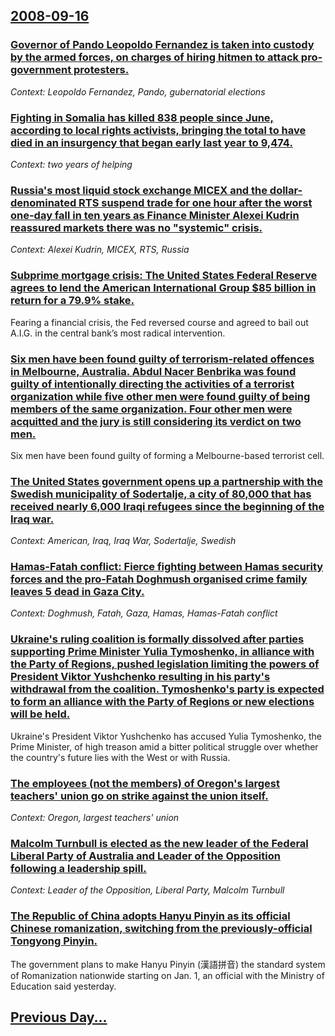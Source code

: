 ## [2008-09-16](/news/2008/09/16/index.md)

### [ Governor of Pando Leopoldo Fernandez is taken into custody by the armed forces, on charges of hiring hitmen to attack pro-government protesters. ](/news/2008/09/16/governor-of-pando-leopoldo-ferna-ndez-is-taken-into-custody-by-the-armed-forces-on-charges-of-hiring-hitmen-to-attack-pro-government-prote.md)
_Context: Leopoldo Fernandez, Pando, gubernatorial elections_

### [ Fighting in Somalia has killed 838 people since June, according to local rights activists, bringing the total to have died in an insurgency that began early last year to 9,474. ](/news/2008/09/16/fighting-in-somalia-has-killed-838-people-since-june-according-to-local-rights-activists-bringing-the-total-to-have-died-in-an-insurgency.md)
_Context: two years of helping_

### [ Russia's most liquid stock exchange MICEX and the dollar-denominated RTS suspend trade for one hour after the worst one-day fall in ten years as Finance Minister Alexei Kudrin reassured markets there was no "systemic" crisis. ](/news/2008/09/16/russia-s-most-liquid-stock-exchange-micex-and-the-dollar-denominated-rts-suspend-trade-for-one-hour-after-the-worst-one-day-fall-in-ten-yea.md)
_Context: Alexei Kudrin, MICEX, RTS, Russia_

### [ Subprime mortgage crisis: The United States Federal Reserve agrees to lend the American International Group $85 billion in return for a 79.9% stake. ](/news/2008/09/16/subprime-mortgage-crisis-the-united-states-federal-reserve-agrees-to-lend-the-american-international-group-85-billion-in-return-for-a-79.md)
Fearing a financial crisis, the Fed reversed course and agreed to bail out A.I.G. in the central bank’s most radical intervention.

### [ Six men have been found guilty of terrorism-related offences in Melbourne, Australia. Abdul Nacer Benbrika was found guilty of intentionally directing the activities of a terrorist organization while five other men were found guilty of being members of the same organization. Four other men were acquitted and the jury is still considering its verdict on two men. ](/news/2008/09/16/six-men-have-been-found-guilty-of-terrorism-related-offences-in-melbourne-australia-abdul-nacer-benbrika-was-found-guilty-of-intentionall.md)
Six men have been found guilty of forming a Melbourne-based terrorist cell.

### [ The United States government opens up a partnership with the Swedish municipality of Sodertalje, a city of 80,000 that has received nearly 6,000 Iraqi refugees since the beginning of the Iraq war. ](/news/2008/09/16/the-united-states-government-opens-up-a-partnership-with-the-swedish-municipality-of-sapderta-lje-a-city-of-80-000-that-has-received-nearl.md)
_Context: American, Iraq, Iraq War, Sodertalje, Swedish_

### [ Hamas-Fatah conflict: Fierce fighting between Hamas security forces and the pro-Fatah Doghmush organised crime family leaves 5 dead in Gaza City. ](/news/2008/09/16/hamas-fatah-conflict-fierce-fighting-between-hamas-security-forces-and-the-pro-fatah-doghmush-organised-crime-family-leaves-5-dead-in-gaza.md)
_Context: Doghmush, Fatah, Gaza, Hamas, Hamas-Fatah conflict_

### [ Ukraine's ruling coalition is formally dissolved after parties supporting Prime Minister Yulia Tymoshenko, in alliance with the Party of Regions, pushed legislation limiting the powers of President Viktor Yushchenko resulting in his party's withdrawal from the coalition. Tymoshenko's party is expected to form an alliance with the Party of Regions or new elections will be held. ](/news/2008/09/16/ukraine-s-ruling-coalition-is-formally-dissolved-after-parties-supporting-prime-minister-yulia-tymoshenko-in-alliance-with-the-party-of-re.md)
Ukraine&#039;s President Viktor Yushchenko has accused Yulia Tymoshenko, the Prime Minister, of high treason amid a bitter political struggle over whether the country&#039;s future lies with the West or with Russia.

### [ The employees (not the members) of Oregon's largest teachers' union go on strike against the union itself. ](/news/2008/09/16/the-employees-not-the-members-of-oregon-s-largest-teachers-union-go-on-strike-against-the-union-itself.md)
_Context: Oregon, largest teachers' union_

### [ Malcolm Turnbull is elected as the new leader of the Federal Liberal Party of Australia and Leader of the Opposition following a leadership spill. ](/news/2008/09/16/malcolm-turnbull-is-elected-as-the-new-leader-of-the-federal-liberal-party-of-australia-and-leader-of-the-opposition-following-a-leadership.md)
_Context: Leader of the Opposition, Liberal Party, Malcolm Turnbull_

### [ The Republic of China adopts Hanyu Pinyin as its official Chinese romanization, switching from the previously-official Tongyong Pinyin.](/news/2008/09/16/the-republic-of-china-adopts-hanyu-pinyin-as-its-official-chinese-romanization-switching-from-the-previously-official-tongyong-pinyin.md)
The government plans to make Hanyu Pinyin (漢語拼音) the standard system of Romanization nationwide starting on Jan. 1, an official with the Ministry of Education said yesterday.

## [Previous Day...](/news/2008/09/15/index.md)

